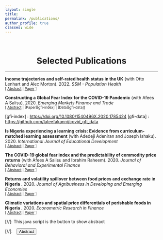 ```yaml
---
layout: single
title:
permalink: /publications/
author_profile: true
classes: wide
---
```


<br/>

<!-- Google Tag Manager (noscript) -->
<noscript><iframe src="https://www.googletagmanager.com/ns.html?id=GTM-PNS829G"
height="0" width="0" style="display:none;visibility:hidden"></iframe></noscript>
<!-- End Google Tag Manager (noscript) -->


# <center> Selected Publications </center>
- - -

**Income trajectories and self-rated health status in the UK** (with Otto Lenhart and Alec Morton). 2022. *SSM - Population Health* <br/>
<small>[ <a href="#/" onclick="visib('income-trajectories')">Abstract</a> | [Paper][income-trajectories] ] </small>

<div id="income-trajectories" style="display: none; text-align: justify; line-height: 1.2" ><small>
In line with the wide recognition of the connection between socioeconomic status and health outcomes, attention in the recent literature is extending the static perspective to the dynamic implications of income on health. This study contributes to the growing literature on the income-health nexus by evaluating income dynamics on various self-rated health measures in the UK. We explore the impact of different indicators of income experiences on self-rated health and wellbeing outcomes using data from the 11 Waves of Understanding Society UK Household Longitudinal Study between 2009 and 2019. First, we estimate a fixed-effects ordered logit model for various health and wellbeing measures, allowing us to control for unobserved time-invariant heterogeneity. Second, we evaluate the effects of income trajectories by linking longitudinal household income to cross-sectional health outcomes. Our results confirm the general evidence of positive impacts of increasing family income on health. Besides, we find that stability in income position is strongly associated with improved health and wellbeing. On the other hand, income volatility increases the odds of reporting poor health outcomes, particularly for those in low-income households. Also, more years spent in a lower-income quartile reduces the odds of reporting improved self-rated health. Finally, the significant difference in the estimated effects of income before and after 2016 highlights the significant shifts in the effects of income trajectories on self-reported health and wellbeing following the National Living Wage policy implementation.
</small><br><br/></div>

[income-trajectories]: https://doi.org/10.1016/j.ssmph.2022.101035


**Constructing a Global Fear Index for the COVID-19 Pandemic** (with Afees A Salisu). 2020. *Emerging Markets Finance and Trade* <br/>
<small>[ <a href="#/" onclick="visib('gfi-index')">Abstract</a> | [Paper][gfi-index] | [Data][gfi-data]]</small>

<div id="gfi-index" style="display: none; text-align: justify; line-height: 1.2" ><small>
This paper offers two main innovations. First, we construct a global fear index (GFI) for the COVID-19 pandemic to support economic, financial, and policy analyses in this area. Second, we demonstrate the application of the index to stock return predictability using OECD data. The panel data predictability results reveal the significance of the index as a good predictor of stock returns during the pandemic. Also, we find that accounting for “asymmetry” effect and macro (common) factors improves the forecast performance of the GFI-based predictive model for stock returns. With regular updates and improvements of the index, several empirical analyses can be extended to other macroeconomic fundamentals in future research.
</small><br><br/></div>

[gfi-index] : https://doi.org/10.1080/1540496X.2020.1785424
[gfi-data] : https://github.com/lateefakanni/covid_gfi_data

**Is Nigeria experiencing a learning crisis: Evidence from curriculum-matched learning assessment** (with Adedeji Adeniran and Joseph Ishaku). 2020. *International Journal of Educational Development* <br/>
<small>[ <a href="#/" onclick="visib('learning-crisis')">Abstract</a> | [Paper][learning-crisis] ] </small>

<div id="learning-crisis" style="display: none; text-align: justify; line-height: 1.2" ><small>
Agenda 2030 sets an ambitious target to provide inclusive and quality education for all. The first step in this quest is identifying those left behind in accessing quality education and reasons for their exclusion. However, Nigeria like many developing countries lacks data on learning assessment to measure progress on Agenda 2030 at the national and sub-national levels. In this study, we construct a measure for the quality of education by matching curriculum with literacy and numeracy assessments based on existing education survey. In addition, we examine the drivers of quality education in Nigeria based on the newly constructed learning indicator. Our findings confirm Nigerian education system is indeed facing deep learning crisis with the affected children mostly from poor households, in the rural areas, those that attend government-owned schools, and those in the northern region of the country Nigeria. The results emphasized the need for systemic change that will improve school infrastructure, teacher training and ensure more parental involvement.
</small><br><br/></div>

[learning-crisis]: https://doi.org/10.1016/j.ijedudev.2020.102199

**The COVID-19 global fear index and the predictability of commodity price returns** (with Afees A Salisu and Ibrahim Raheem). 2020. *Journal of Behavioral and Experimental Finance* <br/>
<small>[ <a href="#/" onclick="visib('gfipredict')">Abstract</a> | [Paper][gfipredict] ]</small>

<div id="gfipredict" style="display: none; text-align: justify; line-height: 1.2" ><small>
In this paper, we subject the global fear index (GFI) for the COVID-19 pandemic to empirical scrutiny by examining its predictive power in the predictability of commodity price returns during the pandemic. One of the attractions to the index lies in its coverage as all the countries and by extension regions and territories in the world are considered in the construction of the index. Our results show evidence of a positive relationship between commodity price returns and the global fear index, confirming that commodity returns increase as COVID-19 related fear rises. By way of extension, we further establish that commodity market offers better safe-haven properties than the stock market given the negative association between GFI and the latter. Finally, the GFI series improves the forecast accuracy of the predictive model for commodity price returns and its forecast outcome outperforms the historical average (constant returns) model both for the in-sample and out-of-sample forecasts. Our results are robust to alternative measures of pandemics.
</small><br><br/></div>

[gfipredict]: https://doi.org/10.1016/j.jbef.2020.100383


**Returns and volatility spillover between food prices and exchange rate in Nigeria** . 2020. *Journal of Agribusiness in Developing and Emerging Economies* <br/>
<small>[ <a href="#/" onclick="visib('food-exchange')">Abstract</a> | [Paper][food-exchange] ]</small>

<div id="food-exchange" style="display: none; text-align: justify; line-height: 1.2" ><small>
Purpose <br/> Empirical studies have documented the linkage between exchange rate movement and food prices. However, the purpose of this study is to investigate the degree and direction of returns and volatility spillover transmission between exchange rate and domestic food prices in Nigeria.<br/><br/>
Design/methodology/approach <br/> The study uses weekly data from January 2010 to January 2019. Also, the study adopts the improved Diebold and Yilmaz (2012) approach to evaluate the return and volatility spillover between food price and naira to dollar exchange rate. The study also account for 2016 exchange rate crash in the interconnectedness between food prices and naira to dollar exchange rate.<br/><br/>
Findings <br/> The paper finds evidence of directional interdependence among the considered food prices and exchange rate based on the obtained spillover indexes. In addition, exchange rate returns and volatility transmission to food prices is more than it receives, particularly after the exchange rate crash.<br/><br/>
Research limitations/implications <br/> The high consumption of staple foods requires policies on price stabilisation such as massive investment in local production and reduction in import dependence, in order to cushion the effects of exchange rate depreciation on domestic prices of food.<br/><br/>
Originality/value <br/> This study is the first empirical study to investigate the interconnectedness between exchange rate and domestic food prices for a food import–dependent developing country using the Diebold and Yilmaz approach.
</small><br><br/></div>

[food-exchange]: https://doi.org/10.1108/JADEE-04-2019-0045


**Climatic variations and spatial price differentials of perishable foods in Nigeria** . 2020. *Econometric Research in Finance* <br/>
<small>[ <a href="#/" onclick="visib('climatic-variation')">Abstract</a> | [Paper][climatic-variation] ]</small>

<div id="climatic-variation" style="display: none; text-align: justify; line-height: 1.2" ><small>
In this study, we attempt to examine the factors that explain the spatial price differentials of selected perishable food crops across Nigerian markets. Based on monthly market prices of onions and tomatoes across different States, we examine the implications of climatic variations, cost of transportation and differences in economic sizes on the price spread of these items. The empirical findings from the dynamic heterogeneous panel regressions show that these factors have significant long-run impacts on the difference in food prices across markets. The results highlight climatic differences and transportation costs are important factors in regional price spreads for agricultural commodities and hence the need for specific policies to reduce the prices variability. Policies geared towards improving agriculture value chain could offer pathways towards mitigating food loss and waste associated with changing climate and transfer costs, and thereby reduction in prices.
</small><br><br/></div>

[climatic-variation]: https://sciendo.com/downloadpdf/journals/erfin/5/1/article-p1.xml



[//]: This java script is the button to show abstract
<script>
 function visib(id) {
  var x = document.getElementById(id);
  if (x.style.display === "block") {
    x.style.display = "none";
  } else {
    x.style.display = "block";
  }
}
</script>

[//]:&emsp;<button onclick="visib('polariz')" class="btn btn--inverse btn--small">Abstract</button>
